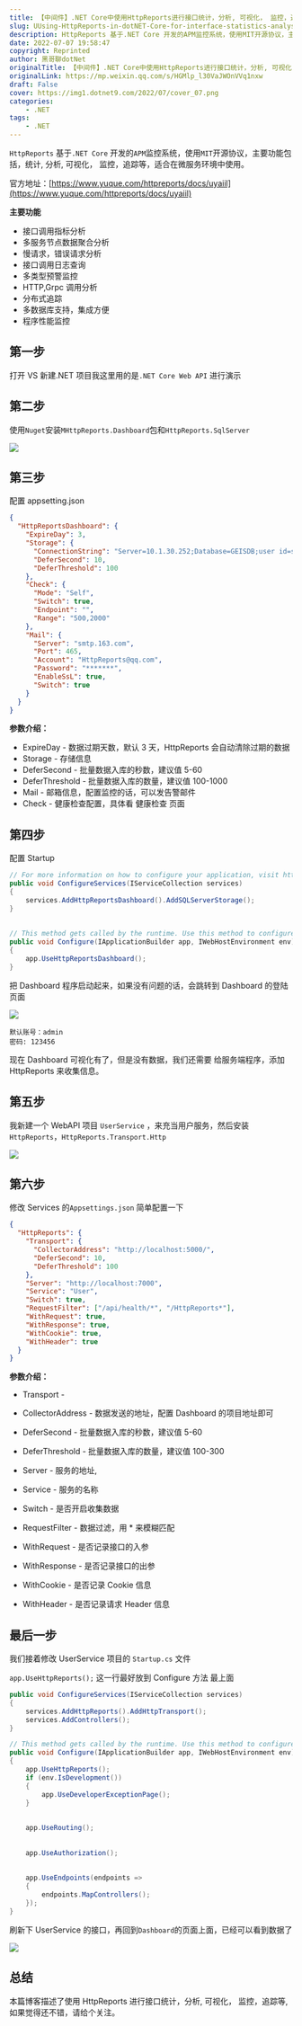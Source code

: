 ```yaml
---
title: 【中间件】.NET Core中使用HttpReports进行接口统计，分析, 可视化， 监控，追踪等
slug: UUsing-HttpReports-in-dotNET-Core-for-interface-statistics-analysis-visualization-monitoring-tracking-etc
description: HttpReports 基于.NET Core 开发的APM监控系统，使用MIT开源协议，主要功能包括，统计, 分析, 可视化， 监控，追踪等，适合在微服务环境中使用。
date: 2022-07-07 19:58:47
copyright: Reprinted
author: 黑哥聊dotNet
originalTitle: 【中间件】.NET Core中使用HttpReports进行接口统计，分析, 可视化， 监控，追踪等
originalLink: https://mp.weixin.qq.com/s/HGMlp_l30VaJWOnVVq1nxw
draft: False
cover: https://img1.dotnet9.com/2022/07/cover_07.png
categories: 
    - .NET
tags: 
    - .NET
---
```


`HttpReports` 基于`.NET Core` 开发的`APM`监控系统，使用`MIT`开源协议，主要功能包括，统计, 分析, 可视化， 监控，追踪等，适合在微服务环境中使用。

官方地址：[https://www.yuque.com/httpreports/docs/uyaiil](https://www.yuque.com/httpreports/docs/uyaiil)

**主要功能**

- 接口调用指标分析
- 多服务节点数据聚合分析
- 慢请求，错误请求分析
- 接口调用日志查询
- 多类型预警监控
- HTTP,Grpc 调用分析
- 分布式追踪
- 多数据库支持，集成方便
- 程序性能监控

## 第一步

打开 VS 新建.NET 项目我这里用的是`.NET Core Web API` 进行演示

## 第二步

使用`Nuget`安装`MHttpReports.Dashboard`包和`HttpReports.SqlServer`

![](https://img1.dotnet9.com/2022/07/0701.png)

## 第三步

配置 appsetting.json

```json
{
  "HttpReportsDashboard": {
    "ExpireDay": 3,
    "Storage": {
      "ConnectionString": "Server=10.1.30.252;Database=GEISDB;user id=sa;password=Mg2021;",
      "DeferSecond": 10,
      "DeferThreshold": 100
    },
    "Check": {
      "Mode": "Self",
      "Switch": true,
      "Endpoint": "",
      "Range": "500,2000"
    },
    "Mail": {
      "Server": "smtp.163.com",
      "Port": 465,
      "Account": "HttpReports@qq.com",
      "Password": "*******",
      "EnableSsL": true,
      "Switch": true
    }
  }
}
```

**参数介绍：**

- ExpireDay - 数据过期天数，默认 3 天，HttpReports 会自动清除过期的数据
- Storage - 存储信息
- DeferSecond - 批量数据入库的秒数，建议值 5-60
- DeferThreshold - 批量数据入库的数量，建议值 100-1000
- Mail - 邮箱信息，配置监控的话，可以发告警邮件
- Check - 健康检查配置，具体看 健康检查 页面

## 第四步

配置 Startup

```csharp
// For more information on how to configure your application, visit https://go.microsoft.com/fwlink/?LinkID=398940
public void ConfigureServices(IServiceCollection services)
{
    services.AddHttpReportsDashboard().AddSQLServerStorage();
}
​
​
// This method gets called by the runtime. Use this method to configure the HTTP request pipeline.
public void Configure(IApplicationBuilder app, IWebHostEnvironment env)
{
    app.UseHttpReportsDashboard();
}
```

把 Dashboard 程序启动起来，如果没有问题的话，会跳转到 Dashboard 的登陆页面

![](https://img1.dotnet9.com/2022/07/0702.png)

```shell
默认账号：admin
密码: 123456
```

现在 Dashboard 可视化有了，但是没有数据，我们还需要 给服务端程序，添加 HttpReports 来收集信息。

## 第五步

我新建一个 WebAPI 项目 `UserService` ，来充当用户服务，然后安装 `HttpReports`，`HttpReports.Transport.Http  `

![](https://img1.dotnet9.com/2022/07/0703.png)

## 第六步

修改 Services 的`Appsettings.json` 简单配置一下

```json
{
  "HttpReports": {
    "Transport": {
      "CollectorAddress": "http://localhost:5000/",
      "DeferSecond": 10,
      "DeferThreshold": 100
    },
    "Server": "http://localhost:7000",
    "Service": "User",
    "Switch": true,
    "RequestFilter": ["/api/health/*", "/HttpReports*"],
    "WithRequest": true,
    "WithResponse": true,
    "WithCookie": true,
    "WithHeader": true
  }
}
```

**参数介绍：**

- Transport -
- CollectorAddress - 数据发送的地址，配置 Dashboard 的项目地址即可
- DeferSecond - 批量数据入库的秒数，建议值 5-60
- DeferThreshold - 批量数据入库的数量，建议值 100-300

- Server - 服务的地址,
- Service - 服务的名称
- Switch - 是否开启收集数据
- RequestFilter - 数据过滤，用 \* 来模糊匹配
- WithRequest - 是否记录接口的入参
- WithResponse - 是否记录接口的出参
- WithCookie - 是否记录 Cookie 信息
- WithHeader - 是否记录请求 Header 信息

## 最后一步

我们接着修改 UserService 项目的 `Startup.cs` 文件

`app.UseHttpReports();` 这一行最好放到 Configure 方法 最上面

```csharp
public void ConfigureServices(IServiceCollection services)
{
    services.AddHttpReports().AddHttpTransport();
    services.AddControllers();
}
```

```csharp
// This method gets called by the runtime. Use this method to configure the HTTP request pipeline.
public void Configure(IApplicationBuilder app, IWebHostEnvironment env)
{
    app.UseHttpReports();
    if (env.IsDevelopment())
    {
        app.UseDeveloperExceptionPage();
    }
​
​
    app.UseRouting();
​
​
    app.UseAuthorization();
​
​
    app.UseEndpoints(endpoints =>
    {
        endpoints.MapControllers();
    });
}
```

刷新下 UserService 的接口，再回到`Dashboard`的页面上面，已经可以看到数据了

![](https://img1.dotnet9.com/2022/07/0704.png)

## 总结

本篇博客描述了使用 HttpReports 进行接口统计，分析, 可视化， 监控，追踪等, 如果觉得还不错，请给个关注。
